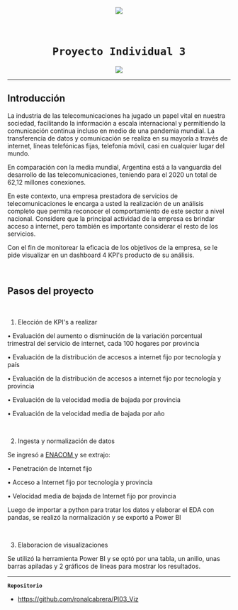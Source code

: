 <p align="center">
<img src="https://d31uz8lwfmyn8g.cloudfront.net/Assets/logo-henry-white-lg.png"   
>
</p>

​
# <h1 align="center">**`Proyecto Individual 3`**

<p align="center">
<img src="https://www.memo.com.ar/files/image/8/8725/5eff3b23e63b0_905_510!.png?s=56f65903c1a7e6f69fb57dc5c7e72a78&d=1593785161"   
>
</p>

<hr>

## **Introducción**

<p>La industria de las telecomunicaciones ha jugado un papel vital en nuestra sociedad, facilitando la información a escala internacional y permitiendo la comunicación continua incluso en medio de una pandemia mundial. La transferencia de datos y comunicación se realiza en su mayoría a través de internet, líneas telefónicas fijas, telefonía móvil, casi en cualquier lugar del mundo.</p>
<p>En comparación con la media mundial, Argentina está a la vanguardia del desarrollo de las telecomunicaciones, teniendo para el 2020 un total de 62,12 millones conexiones.</p>
<p>En este contexto, una empresa prestadora de servicios de telecomunicaciones le encarga a usted la realización de un análisis completo que permita reconocer el comportamiento de este sector a nivel nacional. Considere que la principal actividad de la empresa es brindar acceso a internet, pero también es importante considerar el resto de los servicios.</p>

<p>Con el fin de monitorear la eficacia de los objetivos de la empresa, se le pide visualizar en un dashboard 4 KPI's producto de su análisis.</p>
<br>

## **Pasos del proyecto**
<br>

1. Elección de KPI's a realizar
<p>• Evaluación del aumento o disminución de la variación porcentual trimestral del servicio de internet, cada 100 hogares por provincia</p>
<p>• Evaluación de la distribución de accesos a internet fijo por tecnología y país</p>
<p>• Evaluación de la distribución de accesos a internet fijo por tecnología y provincia</p>
<p>• Evaluación de la velocidad media de bajada por provincia</p>
<p>• Evaluación de la velocidad media de bajada por año</p>
<br>

2. Ingesta y normalización de datos <br>
<p> Se ingresó a <a href="https://datosabiertos.enacom.gob.ar/dashboards/20000/acceso-a-internet/"> ENACOM </a> y se extrajo:</p>
<p>• Penetración de Internet fijo</p>
<p>• Acceso a Internet fijo por tecnologia y provincia</p>
<p>• Velocidad media de bajada de Internet fijo por provincia</p>
<p>Luego de importar a python para tratar los datos y elaborar el EDA con pandas, se realizó la normalización y se exportó a Power BI</p>
<br>

3. Elaboracion de visualizaciones <br>
<p>Se utilizó la herramienta Power BI y se optó por una tabla, un anillo, unas barras apiladas y 2 gráficos de lineas para mostrar los resultados.</p>


<hr>

**`Repositorio`**

+ https://github.com/ronalcabrera/PI03_Viz
